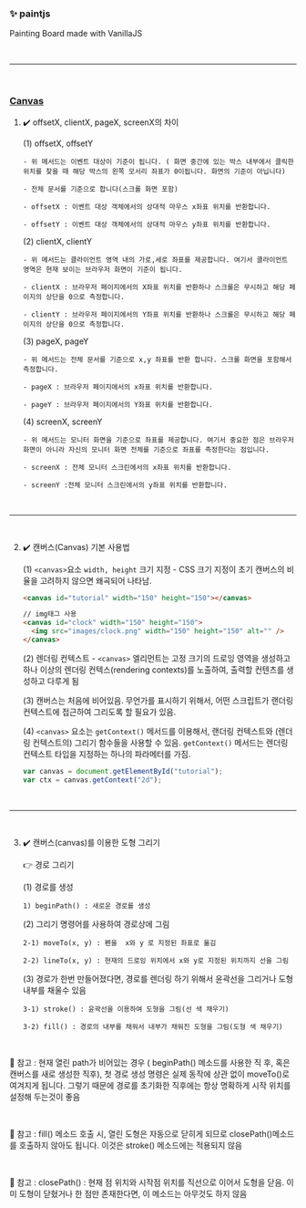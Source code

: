 ### ✨ paintjs

Painting Board made with VanillaJS

<br/>

---

<br/>

### [Canvas](https://developer.mozilla.org/ko/docs/Web/API/Canvas_API/Tutorial/Drawing_shapes#%EA%B7%B8%EB%A6%AC%EB%93%9C)

1.  ✔️ offsetX, clientX, pageX, screenX의 차이

    (1) offsetX, offsetY

        - 위 메서드는 이벤트 대상이 기준이 됩니다. ( 화면 중간에 있는 박스 내부에서 클릭한 위치를 찾을 때 해당 박스의 왼쪽 모서리 좌표가 0이됩니다. 화면의 기준이 아닙니다)

        - 전체 문서를 기준으로 합니다(스크롤 화면 포함)

        - offsetX : 이벤트 대상 객체에서의 상대적 마우스 x좌표 위치를 반환합니다.

        - offsetY : 이벤트 대상 객체에서의 상대적 마우스 y좌표 위치를 반환합니다.

    (2) clientX, clientY

        - 위 메서드는 클라이언트 영역 내의 가로,세로 좌표를 제공합니다. 여기서 클라이언트 영역은 현재 보이는 브라우저 화면이 기준이 됩니다.

        - clientX : 브라우저 페이지에서의 X좌표 위치를 반환하나 스크롤은 무시하고 해당 페이지의 상단을 0으로 측정합니다.

        - clientY : 브라우저 페이지에서의 Y좌표 위치를 반환하나 스크롤은 무시하고 해당 페이지의 상단을 0으로 측정합니다.

    (3) pageX, pageY

        - 위 메서드는 전체 문서를 기준으로 x,y 좌표를 반환 합니다. 스크롤 화면을 포함해서 측정합니다.

        - pageX : 브라우저 페이지에서의 x좌표 위치를 반환합니다.

        - pageY : 브라우저 페이지에서의 Y좌표 위치를 반환합니다.

    (4) screenX, screenY

        - 위 메서드는 모니터 화면을 기준으로 좌표를 제공합니다. 여기서 중요한 점은 브라우저 화면이 아니라 자신의 모니터 화면 전체를 기준으로 좌표를 측정한다는 점입니다.

        - screenX : 전체 모니터 스크린에서의 x좌표 위치를 반환합니다.

        - screenY :전체 모니터 스크린에서의 y좌표 위치를 반환합니다.

<br/>

---

<br/>

2.  ✔️ 캔버스(Canvas) 기본 사용법

    (1) `<canvas>`요소 `width, height` 크기 지정 - CSS 크기 지정이 초기 캔버스의 비율을 고려하지 않으면 왜곡되어 나타남.

    ```html
    <canvas id="tutorial" width="150" height="150"></canvas>

    // img태그 사용
    <canvas id="clock" width="150" height="150">
      <img src="images/clock.png" width="150" height="150" alt="" />
    </canvas>
    ```

    (2) 렌더링 컨텍스트 - `<canvas>` 엘리먼트는 고정 크기의 드로잉 영역을 생성하고 하나 이상의 렌더링 컨텍스(rendering contexts)를 노출하여, 출력할 컨텐츠를 생성하고 다루게 됨

    (3) 캔버스는 처음에 비어있음. 무언가를 표시하기 위해서, 어떤 스크립트가 랜더링 컨텍스트에 접근하여 그리도록 할 필요가 있음.

    (4) `<canvas>` 요소는 `getContext()` 메서드를 이용해서, 랜더링 컨텍스트와 (렌더링 컨텍스트의) 그리기 함수들을 사용할 수 있음. `getContext()` 메서드는 렌더링 컨텍스트 타입을 지정하는 하나의 파라메터를 가짐.

    ```javascript
    var canvas = document.getElementById("tutorial");
    var ctx = canvas.getContext("2d");
    ```

<br/>

---

<br/>

3.  ✔️ 캔버스(canvas)를 이용한 도형 그리기

    👉 경로 그리기

    (1) 경로를 생성

        1) beginPath() : 새로운 경로를 생성

    (2) 그리기 명령어를 사용하여 경로상에 그림

        2-1) moveTo(x, y) : 펜을  x와 y 로 지정된 좌표로 옮김

        2-2) lineTo(x, y) : 현재의 드로잉 위치에서 x와 y로 지정된 위치까지 선을 그림

    (3) 경로가 한번 만들어졌다면, 경로를 렌더링 하기 위해서 윤곽선을 그리거나 도형 내부를 채울수 있음

        3-1) stroke() : 윤곽선을 이용하여 도형을 그림(선 색 채우기)

        3-2) fill() : 경로의 내부를 채워서 내부가 채워진 도형을 그림(도형 색 채우기)

<br/>

👀 참고 : 현재 열린 path가 비어있는 경우 ( beginPath() 메소드를 사용한 직 후, 혹은캔버스를 새로 생성한 직후), 첫 경로 생성 명령은 실제 동작에 상관 없이 moveTo()로 여겨지게 됩니다. 그렇기 때문에 경로를 초기화한 직후에는 항상 명확하게 시작 위치를 설정해 두는것이 좋음

<br/>

👀 참고 : fill() 메소드 호출 시, 열린 도형은 자동으로 닫히게 되므로 closePath()메소드를 호출하지 않아도 됩니다. 이것은 stroke() 메소드에는 적용되지 않음

<br/>

👀 참고 : closePath() : 현재 점 위치와 시작점 위치를 직선으로 이어서 도형을 닫음. 이미 도형이 닫혔거나 한 점만 존재한다면, 이 메소드는 아무것도 하지 않음
